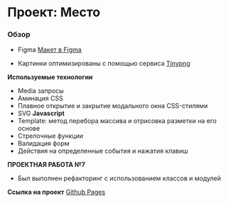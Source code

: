 # Проект: Место

### Обзор

* Figma [Макет в Figma](https://www.figma.com/file/2cn9N9jSkmxD84oJik7xL7/JavaScript.-Sprint-4?node-id=0%3A1)

* Картинки оптимизированы с помощью сервиса [Tinypng](https://tinypng.com/)

**Используемые технологии**
* Media запросы
* Аминация CSS
* Плавное открытие и закрытие модального окна CSS-стилями
* SVG
**Javascript**
* Template: метод перебора массива и отрисовка разметки на его основе
* Стрелочные функции
* Валидация форм
* Действия на определенные события и нажатия клавиш

**ПРОЕКТНАЯ РАБОТА №7**
* Был выполнен рефакторинг с использованием классов и модулей

**Ссылка на проект**
[Github Pages](https://nataliustinova.github.io/mesto/)
